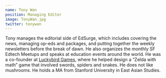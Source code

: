 ```yaml
---
name: Tony Wan
position: Managing Editor
image: TonyWan.jpg
twitter: tonywan
---
```


Tony manages the editorial side of EdSurge, which includes covering the news, managing op-eds and packages, and putting together the weekly newsletters before the break of dawn. He also organizes the monthly SF Edtech Meetups and speaks at education events around the world. He was a co-founder at [Luckybird Games](http://www.luckybirdgames.com/), where he helped design a “Zelda with math” game that involved swords, spiders and snakes. He does not like mushrooms. He holds a MA from Stanford University in East Asian Studies.

